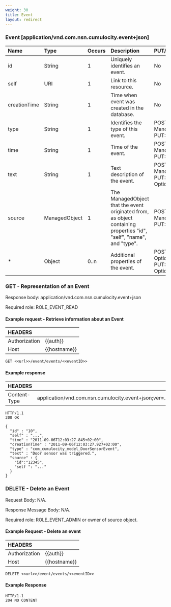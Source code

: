 ```yaml
---
weight: 30
title: Event
layout: redirect
---
```

### Event [application/vnd.com.nsn.cumulocity.event+json]

|Name|Type|Occurs|Description|PUT/POST|
|:---|:---|:-----|:----------|:-------|
|id|String|1|Uniquely identifies an event.|No|
|self|URI|1|Link to this resource.|No|
|creationTime|String|1|Time when event was created in the database.|No|
|type|String|1|Identifies the type of this event.|POST: Mandatory PUT: No|
|time|String|1|Time of the event.|POST: Mandatory PUT: No|
|text|String|1|Text description of the event.|POST: Mandatory PUT: Optional|
|source|ManagedObject|1|The ManagedObject that the event originated from, as object containing properties "id", "self", "name", and "type".|POST: Mandatory PUT: No|
|\*|Object|0..n|Additional properties of the event.|POST: Optional <br> PUT: Optional|

### GET - Representation of an Event

Response body: application/vnd.com.nsn.cumulocity.event+json

Required role: ROLE\_EVENT\_READ

#### Example request - Retrieve information about an Event

|HEADERS||
|:---|:---|
|Authorization|{{auth}}
|Host|{{hostname}}   

```http
GET <<url>>/event/events/<<eventID>>    
```

#### Example response

|HEADERS||
|:---|:---|
|Content-Type|application/vnd.com.nsn.cumulocity.event+json;ver=...

```http
HTTP/1.1 
200 OK

{
  "id" : "10",
  "self" : "...",
  "time" : "2011-09-06T12:03:27.845+02:00",
  "creationTime" : "2011-09-06T12:03:27.927+02:00",
  "type" : "com_cumulocity_model_DoorSensorEvent",
  "text" : "Door sensor was triggered.",
  "source" : {
 	"id":"12345", 
	"self ": "..."
  }
}
```

### DELETE - Delete an Event

Request Body: N/A.

Response Message Body: N/A.

Required role: ROLE\_EVENT\_ADMIN or owner of source object.

#### Example Request - Delete an event

|HEADERS||
|:---|:---|
|Authorization|{{auth}}
|Host|{{hostname}} 

```http
DELETE <<url>>/event/events/<<eventID>>
```
#### Example Response

```http
HTTP/1.1
204 NO CONTENT
```